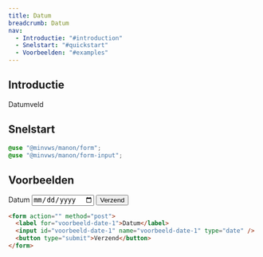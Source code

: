 ```yaml
---
title: Datum
breadcrumb: Datum
nav:
  - Introductie: "#introduction"
  - Snelstart: "#quickstart"
  - Voorbeelden: "#examples"
---
```


<h2 id="introduction">Introductie</h2>

Datumveld

<h2 id="quickstart">Snelstart</h2>

```css
@use "@minvws/manon/form";
@use "@minvws/manon/form-input";
```

<h2 id="examples">Voorbeelden</h2>

<form action="" method="post">
  <label for="voorbeeld-date-1">Datum</label>
  <input id="voorbeeld-date-1" name="voorbeeld-date-1" type="date" />
  <button type="submit">Verzend</button>
</form>

```html
<form action="" method="post">
  <label for="voorbeeld-date-1">Datum</label>
  <input id="voorbeeld-date-1" name="voorbeeld-date-1" type="date" />
  <button type="submit">Verzend</button>
</form>
```
